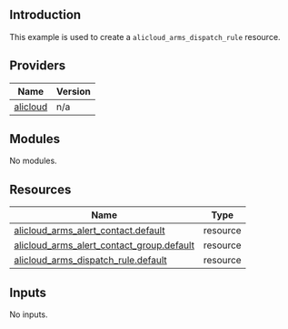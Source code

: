 ## Introduction

This example is used to create a `alicloud_arms_dispatch_rule` resource.

<!-- BEGIN_TF_DOCS -->
## Providers

| Name | Version |
|------|---------|
| <a name="provider_alicloud"></a> [alicloud](#provider\_alicloud) | n/a |

## Modules

No modules.

## Resources

| Name | Type |
|------|------|
| [alicloud_arms_alert_contact.default](https://registry.terraform.io/providers/aliyun/alicloud/latest/docs/resources/arms_alert_contact) | resource |
| [alicloud_arms_alert_contact_group.default](https://registry.terraform.io/providers/aliyun/alicloud/latest/docs/resources/arms_alert_contact_group) | resource |
| [alicloud_arms_dispatch_rule.default](https://registry.terraform.io/providers/aliyun/alicloud/latest/docs/resources/arms_dispatch_rule) | resource |

## Inputs

No inputs.
<!-- END_TF_DOCS -->    